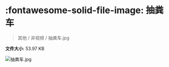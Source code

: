 # :fontawesome-solid-file-image: 抽粪车

> 其他 / 非视频 / 抽粪车.jpg

**文件大小**: 53.97 KB

<img src="https://file.hsyhx.top/其他/非视频/抽粪车.jpg"  alt="抽粪车.jpg" />